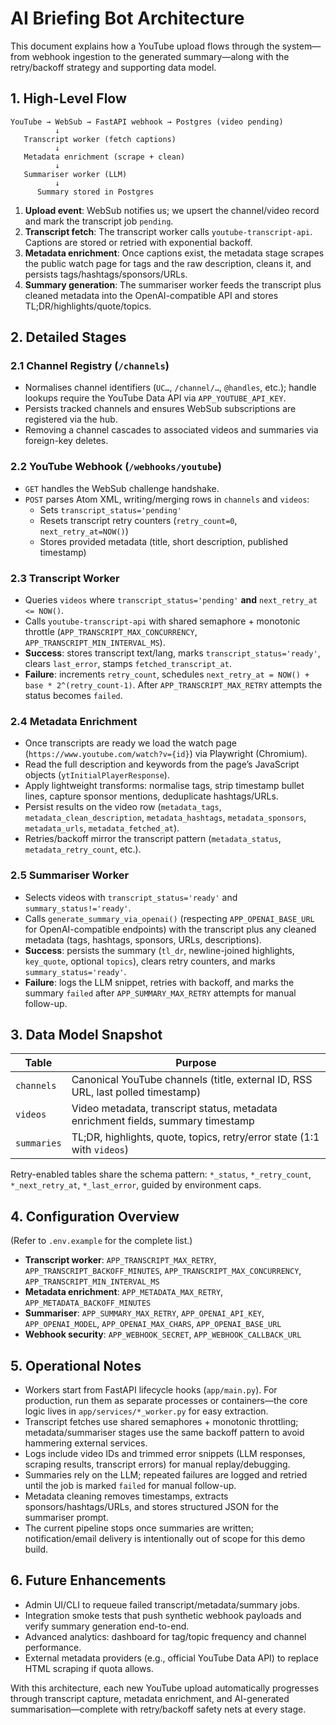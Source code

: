 # AI Briefing Bot Architecture

This document explains how a YouTube upload flows through the system—from webhook ingestion to the generated summary—along with the retry/backoff strategy and supporting data model.

## 1. High-Level Flow

```
YouTube → WebSub → FastAPI webhook → Postgres (video pending)
          ↓
   Transcript worker (fetch captions)
          ↓
   Metadata enrichment (scrape + clean)
          ↓
   Summariser worker (LLM)
          ↓
      Summary stored in Postgres
```

1. **Upload event**: WebSub notifies us; we upsert the channel/video record and mark the transcript job `pending`.
2. **Transcript fetch**: The transcript worker calls `youtube-transcript-api`. Captions are stored or retried with exponential backoff.
3. **Metadata enrichment**: Once captions exist, the metadata stage scrapes the public watch page for tags and the raw description, cleans it, and persists tags/hashtags/sponsors/URLs.
4. **Summary generation**: The summariser worker feeds the transcript plus cleaned metadata into the OpenAI-compatible API and stores TL;DR/highlights/quote/topics.

## 2. Detailed Stages

### 2.1 Channel Registry (`/channels`)
- Normalises channel identifiers (`UC…`, `/channel/…`, `@handles`, etc.); handle lookups require the YouTube Data API via `APP_YOUTUBE_API_KEY`.
- Persists tracked channels and ensures WebSub subscriptions are registered via the hub.
- Removing a channel cascades to associated videos and summaries via foreign-key deletes.

### 2.2 YouTube Webhook (`/webhooks/youtube`)
- `GET` handles the WebSub challenge handshake.
- `POST` parses Atom XML, writing/merging rows in `channels` and `videos`:
  - Sets `transcript_status='pending'`
  - Resets transcript retry counters (`retry_count=0`, `next_retry_at=NOW()`)
  - Stores provided metadata (title, short description, published timestamp)

### 2.3 Transcript Worker
- Queries `videos` where `transcript_status='pending'` **and** `next_retry_at <= NOW()`.
- Calls `youtube-transcript-api` with shared semaphore + monotonic throttle (`APP_TRANSCRIPT_MAX_CONCURRENCY`, `APP_TRANSCRIPT_MIN_INTERVAL_MS`).
- **Success**: stores transcript text/lang, marks `transcript_status='ready'`, clears `last_error`, stamps `fetched_transcript_at`.
- **Failure**: increments `retry_count`, schedules `next_retry_at = NOW() + base * 2^(retry_count-1)`. After `APP_TRANSCRIPT_MAX_RETRY` attempts the status becomes `failed`.

### 2.4 Metadata Enrichment
- Once transcripts are ready we load the watch page (`https://www.youtube.com/watch?v={id}`) via Playwright (Chromium).
- Read the full description and keywords from the page’s JavaScript objects (`ytInitialPlayerResponse`).
- Apply lightweight transforms: normalise tags, strip timestamp bullet lines, capture sponsor mentions, deduplicate hashtags/URLs.
- Persist results on the video row (`metadata_tags`, `metadata_clean_description`, `metadata_hashtags`, `metadata_sponsors`, `metadata_urls`, `metadata_fetched_at`).
- Retries/backoff mirror the transcript pattern (`metadata_status`, `metadata_retry_count`, etc.).

### 2.5 Summariser Worker
- Selects videos with `transcript_status='ready'` and `summary_status!='ready'`.
- Calls `generate_summary_via_openai()` (respecting `APP_OPENAI_BASE_URL` for OpenAI-compatible endpoints) with the transcript plus any cleaned metadata (tags, hashtags, sponsors, URLs, descriptions).
- **Success**: persists the summary (`tl_dr`, newline-joined highlights, `key_quote`, optional `topics`), clears retry counters, and marks `summary_status='ready'`.
- **Failure**: logs the LLM snippet, retries with backoff, and marks the summary `failed` after `APP_SUMMARY_MAX_RETRY` attempts for manual follow-up.

## 3. Data Model Snapshot

| Table | Purpose |
|-------|---------|
| `channels` | Canonical YouTube channels (title, external ID, RSS URL, last polled timestamp) |
| `videos` | Video metadata, transcript status, metadata enrichment fields, summary timestamp |
| `summaries` | TL;DR, highlights, quote, topics, retry/error state (1:1 with `videos`) |

Retry-enabled tables share the schema pattern: `*_status`, `*_retry_count`, `*_next_retry_at`, `*_last_error`, guided by environment caps.

## 4. Configuration Overview

(Refer to `.env.example` for the complete list.)

- **Transcript worker**: `APP_TRANSCRIPT_MAX_RETRY`, `APP_TRANSCRIPT_BACKOFF_MINUTES`, `APP_TRANSCRIPT_MAX_CONCURRENCY`, `APP_TRANSCRIPT_MIN_INTERVAL_MS`
- **Metadata enrichment**: `APP_METADATA_MAX_RETRY`, `APP_METADATA_BACKOFF_MINUTES`
- **Summariser**: `APP_SUMMARY_MAX_RETRY`, `APP_OPENAI_API_KEY`, `APP_OPENAI_MODEL`, `APP_OPENAI_MAX_CHARS`, `APP_OPENAI_BASE_URL`
- **Webhook security**: `APP_WEBHOOK_SECRET`, `APP_WEBHOOK_CALLBACK_URL`

## 5. Operational Notes

- Workers start from FastAPI lifecycle hooks (`app/main.py`). For production, run them as separate processes or containers—the core logic lives in `app/services/*_worker.py` for easy extraction.
- Transcript fetches use shared semaphores + monotonic throttling; metadata/summariser stages use the same backoff pattern to avoid hammering external services.
- Logs include video IDs and trimmed error snippets (LLM responses, scraping results, transcript errors) for manual replay/debugging.
- Summaries rely on the LLM; repeated failures are logged and retried until the job is marked `failed` for manual follow-up.
- Metadata cleaning removes timestamps, extracts sponsors/hashtags/URLs, and stores structured JSON for the summariser prompt.
- The current pipeline stops once summaries are written; notification/email delivery is intentionally out of scope for this demo build.

## 6. Future Enhancements

- Admin UI/CLI to requeue failed transcript/metadata/summary jobs.
- Integration smoke tests that push synthetic webhook payloads and verify summary generation end-to-end.
- Advanced analytics: dashboard for tag/topic frequency and channel performance.
- External metadata providers (e.g., official YouTube Data API) to replace HTML scraping if quota allows.

With this architecture, each new YouTube upload automatically progresses through transcript capture, metadata enrichment, and AI-generated summarisation—complete with retry/backoff safety nets at every stage.
